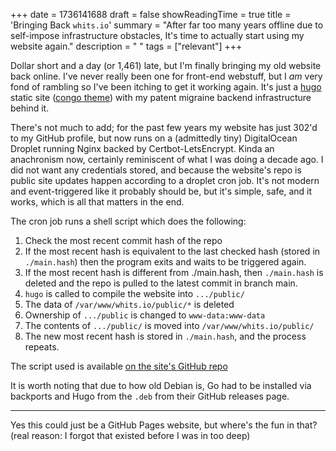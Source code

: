 +++
date = 1736141688
draft = false
showReadingTime = true
title = 'Bringing Back `whits.io`'
summary = "After far too many years offline due to self-impose infrastructure obstacles, It's time to actually start using my website again."
description = " "
tags = ["relevant"]
+++

Dollar short and a day (or 1,461) late, but I'm finally bringing my old website back online. I've never really been one for front-end webstuff, but I *am* very fond of rambling so I've been itching to get it working again. It's just a [hugo](https://gohugo.io) static site ([congo theme](https://jpanther.github.io/congo/)) with my patent migraine backend infrastructure behind it.

There's not much to add; for the past few years my website has just 302'd to my GitHub profile, but now runs on a (admittedly tiny) DigitalOcean Droplet running Nginx backed by Certbot-LetsEncrypt. Kinda an anachronism now, certainly reminiscent of what I was doing a decade ago. I did not want any credentials stored, and because the website's repo is public site updates happen according to a droplet cron job. It's not modern and event-triggered like it probably should be, but it's simple, safe, and it works, which is all that matters in the end.

The cron job runs a shell script which does the following:

1. Check the most recent commit hash of the repo
2. If the most recent hash is equivalent to the last checked hash (stored in `./main.hash`) then the program exits and waits to be triggered again.
3. If the most recent hash is different from ./main.hash, then `./main.hash` is deleted and the repo is pulled to the latest commit in branch main.
4. `hugo` is called to compile the website into `.../public/`
5. The data of `/var/www/whits.io/public/*` is deleted
6. Ownership of `.../public` is changed to `www-data:www-data`
7. The contents of `.../public/` is moved into `/var/www/whits.io/public/`
8. The new most recent hash is stored in `./main.hash`, and the process repeats.

The script used is available [on the site's GitHub repo](https://github.com/whit-colm/whitsio/blob/main/refresh.sh)

It is worth noting that due to how old Debian is, Go had to be installed via backports and Hugo from the `.deb` from their GitHub releases page.

---

Yes this could just be a GitHub Pages website, but where's the fun in that? (real reason: I forgot that existed before I was in too deep)